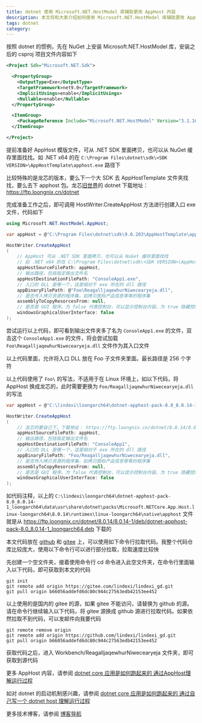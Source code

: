 ```yaml
---
title: dotnet 使用 Microsoft.NET.HostModel 库辅助更改 AppHost 内容
description: 本文将和大家介绍如何使用 Microsoft.NET.HostModel 库辅助更改 AppHost 内容
tags: dotnet
category: 
---
```


<!-- CreateTime:2025/05/27 07:07:29 -->

<!-- 发布 -->
<!-- 博客 -->

按照 dotnet 的惯例，先在 NuGet 上安装 Microsoft.NET.HostModel 库，安装之后的 csproj 项目文件内容如下

```xml
<Project Sdk="Microsoft.NET.Sdk">

  <PropertyGroup>
    <OutputType>Exe</OutputType>
    <TargetFramework>net9.0</TargetFramework>
    <ImplicitUsings>enable</ImplicitUsings>
    <Nullable>enable</Nullable>
  </PropertyGroup>

  <ItemGroup>
    <PackageReference Include="Microsoft.NET.HostModel" Version="3.1.16" />
  </ItemGroup>

</Project>
```

提前准备好 AppHost 模版文件，可从 .NET SDK 里面拷贝，也可以从 NuGet 缓存里面找找。如 .NET x64 的在 `C:\Program Files\dotnet\sdk\<SDK VERSION>\AppHostTemplate\apphost.exe` 路径下

比较特殊的是龙芯的版本，要么下一个大 SDK 去 AppHostTemplate 文件夹找找，要么去下 apphost 包。龙芯[旧世界](https://areweloongyet.com/docs/old-and-new-worlds/ )的 dotnet 下载地址： <https://ftp.loongnix.cn/dotnet>

完成准备工作之后，即可调用 HostWriter.CreateAppHost 方法进行创建入口 exe 文件，代码如下

```csharp
using Microsoft.NET.HostModel.AppHost;

var appHost = @"C:\Program Files\dotnet\sdk\9.0.203\AppHostTemplate\apphost.exe";

HostWriter.CreateAppHost
(
    // AppHost 可从 .NET SDK 里面拷贝，也可以从 NuGet 缓存里面找找
    // 如 .NET x64 的在 C:\Program Files\dotnet\sdk\<SDK VERSION>\AppHostTemplate\apphost.exe
    appHostSourceFilePath: appHost,
    // 输出路径，包括指定输出文件名
    appHostDestinationFilePath: "ConsoleApp1.exe",
    // 入口的 DLL 是哪一个，这是相对于 exe 所在的 dll 路径
    appBinaryFilePath: @"Foo\ReagalljaqewhurNiwecearyeja.dll",
    // 是否传入拷贝资源的程序集，如拷贝图标产品信息等等的程序集
    assemblyToCopyResorcesFrom: null,
    // 是否是 GUI 程序。为 false 代表控制台，可以显示控制台内容。为 true 隐藏控制台，为传统的桌面应用程序，如 WinForms 或 WPF 应用
    windowsGraphicalUserInterface: false
);
```

尝试运行以上代码，即可看到输出文件夹多了名为 `ConsoleApp1.exe` 的文件，双击这个 `ConsoleApp1.exe` 的文件，将会尝试加载 `Foo\ReagalljaqewhurNiwecearyeja.dll` 文件作为其入口文件

以上代码里面，允许将入口 DLL 放在 Foo 子文件夹里面。最长路径是 256 个字符

以上代码使用了 `Foo\` 的写法，不适用于在 Linux 环境上，如以下代码，将 AppHost 换成龙芯的，此时需要更换为 `Foo/ReagalljaqewhurNiwecearyeja.dll` 的写法

```csharp
var appHost = @"C:\lindexi\loongarch64\dotnet-apphost-pack-8.0_8.0.14-1_loongarch64\data\usr\share\dotnet\packs\Microsoft.NETCore.App.Host.linux-loongarch64\8.0.14\runtimes\linux-loongarch64\native\apphost";

HostWriter.CreateAppHost
(
    // 龙芯的要自己下，下载地址： https://ftp.loongnix.cn/dotnet/8.0.14/8.0.14-1/deb/dotnet-apphost-pack-8.0_8.0.14-1_loongarch64.deb
    appHostSourceFilePath: appHost,
    // 输出路径，包括指定输出文件名
    appHostDestinationFilePath: "ConsoleApp1",
    // 入口的 DLL 是哪一个，这是相对于 exe 所在的 dll 路径
    appBinaryFilePath: "Foo/ReagalljaqewhurNiwecearyeja.dll",
    // 是否传入拷贝资源的程序集，如拷贝图标产品信息等等的程序集
    assemblyToCopyResorcesFrom: null,
    // 是否是 GUI 程序。为 false 代表控制台，可以显示控制台内容。为 true 隐藏控制台，为传统的桌面应用程序，如 WinForms 或 WPF 应用
    windowsGraphicalUserInterface: false
);
```

如代码注释，以上的 `C:\lindexi\loongarch64\dotnet-apphost-pack-8.0_8.0.14-1_loongarch64\data\usr\share\dotnet\packs\Microsoft.NETCore.App.Host.linux-loongarch64\8.0.14\runtimes\linux-loongarch64\native\apphost` 文件就是从 https://ftp.loongnix.cn/dotnet/8.0.14/8.0.14-1/deb/dotnet-apphost-pack-8.0_8.0.14-1_loongarch64.deb 下载的

本文代码放在 [github](https://github.com/lindexi/lindexi_gd/tree/b66056addefd6dc80c944c27563edb42153ee452/Workbench/ReagalljaqewhurNiwecearyeja) 和 [gitee](https://gitee.com/lindexi/lindexi_gd/blob/b66056addefd6dc80c944c27563edb42153ee452/Workbench/ReagalljaqewhurNiwecearyeja) 上，可以使用如下命令行拉取代码。我整个代码仓库比较庞大，使用以下命令行可以进行部分拉取，拉取速度比较快

先创建一个空文件夹，接着使用命令行 cd 命令进入此空文件夹，在命令行里面输入以下代码，即可获取到本文的代码

```
git init
git remote add origin https://gitee.com/lindexi/lindexi_gd.git
git pull origin b66056addefd6dc80c944c27563edb42153ee452
```

以上使用的是国内的 gitee 的源，如果 gitee 不能访问，请替换为 github 的源。请在命令行继续输入以下代码，将 gitee 源换成 github 源进行拉取代码。如果依然拉取不到代码，可以发邮件向我要代码

```
git remote remove origin
git remote add origin https://github.com/lindexi/lindexi_gd.git
git pull origin b66056addefd6dc80c944c27563edb42153ee452
```

获取代码之后，进入 Workbench/ReagalljaqewhurNiwecearyeja 文件夹，即可获取到源代码

更多 AppHost 内容，请参阅 [dotnet core 应用是如何跑起来的 通过AppHost理解运行过程](https://blog.lindexi.com/post/dotnet-core-%E5%BA%94%E7%94%A8%E6%98%AF%E5%A6%82%E4%BD%95%E8%B7%91%E8%B5%B7%E6%9D%A5%E7%9A%84-%E9%80%9A%E8%BF%87AppHost%E7%90%86%E8%A7%A3%E8%BF%90%E8%A1%8C%E8%BF%87%E7%A8%8B.html )

如对 dotnet 的启动机制感兴趣，请参阅 [dotnet core 应用是如何跑起来的 通过自己写一个 dotnet host 理解运行过程](https://blog.lindexi.com/post/dotnet-core-%E5%BA%94%E7%94%A8%E6%98%AF%E5%A6%82%E4%BD%95%E8%B7%91%E8%B5%B7%E6%9D%A5%E7%9A%84-%E9%80%9A%E8%BF%87%E8%87%AA%E5%B7%B1%E5%86%99%E4%B8%80%E4%B8%AA-dotnet-host-%E7%90%86%E8%A7%A3%E8%BF%90%E8%A1%8C%E8%BF%87%E7%A8%8B.html )

更多技术博客，请参阅 [博客导航](https://blog.lindexi.com/post/%E5%8D%9A%E5%AE%A2%E5%AF%BC%E8%88%AA.html )
